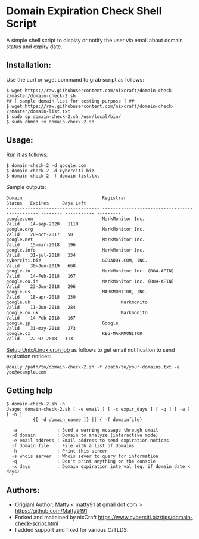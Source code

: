 Domain Expiration Check Shell Script
====================================
A simple shell script to display or notify the user via email about domain status and expiry date. 

Installation:
-------------
Use the curl or wget command to grab script as follows:

```
$ wget https://raw.githubusercontent.com/nixcraft/domain-check-2/master/domain-check-2.sh
## [ sample domain list for testing purpose ] ##
$ wget https://raw.githubusercontent.com/nixcraft/domain-check-2/master/domain-list.txt 
$ sudo cp domain-check-2.sh /usr/local/bin/
$ sudo chmod +x domain-check-2.sh
```

Usage:
------
Run it as follows:
```
$ domain-check-2 -d google.com
$ domain-check-2 -d cyberciti.biz
$ domain-check-2 -f domain-list.txt 
```
Sample outputs:
```
Domain                              Registrar                                      Status   Expires     Days Left
----------------------------------- ---------------------------------------------- -------- ----------- ---------
google.com                          MarkMonitor Inc.                               Valid    14-sep-2020   1110 
google.org                          MarkMonitor Inc.                               Valid    20-oct-2017   50   
google.net                          MarkMonitor Inc.                               Valid    15-mar-2018   196  
google.info                         MarkMonitor Inc.                               Valid    31-jul-2018   334  
cyberciti.biz                       GODADDY.COM, INC.                              Valid    30-Jun-2019   668  
google.in                           MarkMonitor Inc. (R84-AFIN)                    Valid    14-Feb-2018   167  
google.co.in                        MarkMonitor Inc. (R84-AFIN)                    Valid    23-Jun-2018   296  
google.us                           MARKMONITOR, INC.                              Valid    18-apr-2018   230  
google.uk                                  Markmonito                              Valid    11-Jun-2018   284  
google.co.uk                               Markmonito                              Valid    14-Feb-2018   167  
google.jp                           Google                                         Valid    31-may-2018   273  
google.cz                           REG-MARKMONITOR                                Valid    22-07-2018   113  
```
[Setup Unix/Linux cron job](https://www.cyberciti.biz/faq/how-do-i-add-jobs-to-cron-under-linux-or-unix-oses/)  as follows to get email notification to send expiration notices:

```
@daily /path/to/domain-check-2.sh -f /path/to/your-domains.txt -e you@example.com
```
Getting help
------------
```
$ domain-check-2.sh -h
Usage: domain-check-2.sh [ -e email ] [ -x expir_days ] [ -q ] [ -a ] [ -h ]
          {[ -d domain_namee ]} || { -f domainfile}

  -a               : Send a warning message through email 
  -d domain        : Domain to analyze (interactive mode)
  -e email address : Email address to send expiration notices
  -f domain file   : File with a list of domains
  -h               : Print this screen
  -s whois server  : Whois sever to query for information
  -q               : Don't print anything on the console
  -x days          : Domain expiration interval (eg. if domain_date < days)
```

Authors:
--------
* Origianl Author: Matty < matty91 at gmail dot com > https://github.com/Matty9191
* Forked and maitained by nixCraft https://www.cyberciti.biz/tips/domain-check-script.html 
* I added support and fixed for various C/TLDS.
